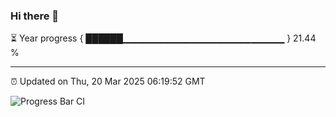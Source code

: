 ### Hi there 👋

⏳ Year progress { ██████▁▁▁▁▁▁▁▁▁▁▁▁▁▁▁▁▁▁▁▁▁▁▁▁ } 21.44 %

---

⏰ Updated on Thu, 20 Mar 2025 06:19:52 GMT

![Progress Bar CI](https://github.com/liununu/liununu/workflows/Progress%20Bar%20CI/badge.svg)

